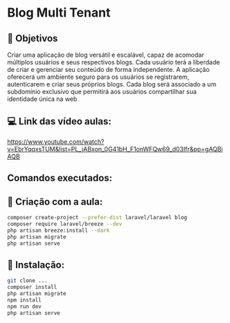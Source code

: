 # Blog Multi Tenant

## 🚀 Objetivos
Criar uma aplicação de blog versátil e escalável, capaz de acomodar múltiplos usuários e seus respectivos blogs. Cada usuário terá a liberdade de criar e gerenciar seu conteúdo de forma independente.
A aplicação oferecerá um ambiente seguro para os usuários se registrarem, autenticarem e criar seus próprios blogs. Cada blog será associado a um subdomínio exclusivo que permitirá aos usuários compartilhar sua identidade única na web

## 💻 Link das vídeo aulas: 
https://www.youtube.com/watch?v=EbrYqqxsTUM&list=PL_jABxon_0G41bH_F1onWFQw69_d03Ifr&pp=gAQBiAQB

## Comandos executados:

## 🤖 Criação com a aula:
```bash
composer create-project --prefer-dist laravel/laravel blog
composer require laravel/breeze --dev
php artisan breeze:install --dark
php artisan migrate
php artisan serve
```

## 🤖 Instalação:
```bash
git clone ...
composer install
php artisan migrate
npm install
npm run dev
php artisan serve
```

